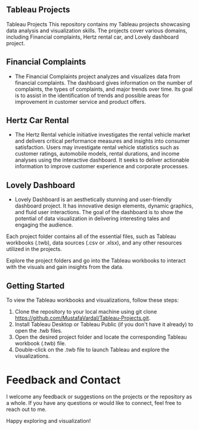 ## Tableau Projects
Tableau Projects
This repository contains my Tableau projects showcasing data analysis and visualization skills. The projects cover various domains, including Financial complaints, Hertz rental car, and Lovely dashboard project.

## __Financial Complaints__

- The Financial Complaints project analyzes and visualizes data from financial complaints. The dashboard gives information on the number of complaints, the types of complaints, and major trends over time. Its goal is to assist in the identification of trends and possible areas for improvement in customer service and product offers.

## __Hertz Car Rental__

- The Hertz Rental vehicle initiative investigates the rental vehicle market and delivers critical performance measures and insights into consumer satisfaction. Users may investigate rental vehicle statistics such as customer ratings, automobile models, rental durations, and income analyses using the interactive dashboard. It seeks to deliver actionable information to improve customer experience and corporate processes.

## __Lovely Dashboard__

- Lovely Dashboard is an aesthetically stunning and user-friendly dashboard project. It has innovative design elements, dynamic graphics, and fluid user interactions. The goal of the dashboard is to show the potential of data visualization in delivering interesting tales and engaging the audience.

Each project folder contains all of the essential files, such as Tableau workbooks (.twb), data sources (.csv or .xlsx), and any other resources utilized in the projects.

Explore the project folders and go into the Tableau workbooks to interact with the visuals and gain insights from the data.

## Getting Started
To view the Tableau workbooks and visualizations, follow these steps:

1. Clone the repository to your local machine using git clone https://github.com/MustafaVardal/Tableau-Projects.git.
2. Install Tableau Desktop or Tableau Public (if you don't have it already) to open the .twb files.
3. Open the desired project folder and locate the corresponding Tableau workbook (.twb) file.
4. Double-click on the .twb file to launch Tableau and explore the visualizations.

# Feedback and Contact
I welcome any feedback or suggestions on the projects or the repository as a whole. If you have any questions or would like to connect, feel free to reach out to me.

Happy exploring and visualization!


    
